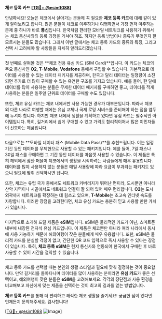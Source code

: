 **체코 등록 카드 [[TG💪+ @esim1088](https://t.me/s/esim1088)]**

안녕하세요! 오늘은 체코에서 살아가는 분들께 꼭 필요한 **체코 등록 카드**에 대해 깊이 있게 알아보려고 합니다. 많은 분들이 체코로 이주하거나 여행하면서 가장 먼저 마주하는 문제 중 하나가 바로 **통신**입니다. 한국처럼 편리한 모바일 네트워크를 사용하기 위해서는 체코 통신사와의 등록 과정을 거쳐야 하죠. 하지만 등록 방법이나 종류가 무엇인지 잘 모르시는 분들도 많습니다. 그래서 이번 글에서는 체코 등록 카드의 종류와 특징, 그리고 선택 시 고려해야 할 사항들을 자세히 알려드리겠습니다.

---

첫 번째로 살펴볼 것은 **체코 전용 유심 카드 (SIM Card)**입니다. 이 카드는 체코의 주요 통신사인 **O2**, **T-Mobile**, **Vodafone** 등에서 구입할 수 있습니다. 기본적으로 데이터를 사용할 수 있는 데이터 패키지를 제공하며, 한국과 달리 데이터는 일정량이 소진되면 추가로 더 많이 구매할 수 있는 유연한 구조를 가지고 있습니다. 예를 들어, 한 달에 데이터를 많이 사용하는 분들은 무제한 데이터 패키지를 구매하면 좋고, 데이터를 적게 사용하는 분들은 일주일 단위로 데이터를 구매할 수도 있답니다.

또한, 체코 유심 카드는 체코 내에서만 사용 가능한 경우가 대부분입니다. 따라서 체코 외 다른 나라로 여행할 때에는 유심 교체나 국제 로밍 서비스를 준비해야 하는 점을 염두에 두셔야 합니다. 하지만 체코 내에서 생활을 계획하고 있다면 유심 카드는 필수적인 아이템입니다. 특히, 길거리에서 쉽게 구매할 수 있고 가격도 합리적이어서 많은 이민자들이 선호하는 제품입니다.

---

다음으로는 **모바일 데이터 패스 (Mobile Data Pass)**를 추천드립니다. 이는 일정 기간 동안 데이터를 무제한으로 사용할 수 있는 패키지입니다. 예를 들어, 7일 패스나 30일 패스를 구매하면 그 기간 동안 데이터를 마음껏 사용할 수 있습니다. 이 제품은 특히 해외에서 잠깐 머물며 체코에서의 생활을 시작하려는 사람들에게 매우 유용합니다. 데이터를 많이 사용하지 않는 분들은 매일 사용량에 따라 요금이 부과되는 패키지도 있으니 필요에 맞춰 선택하시면 됩니다.

또한, 체코는 유럽 국가 중에서도 네트워크 커버리지가 뛰어난 편이라, 도시뿐만 아니라 산악 지역이나 시골에서도 네트워크 연결이 잘 되어 있어 매우 편리합니다. **O2**는 도시 외곽까지 네트워크를 확장하는 데 힘쓰고 있으며, **T-Mobile**는 초고속 인터넷 속도를 자랑합니다. 이러한 장점을 고려한다면, 체코 유심 카드는 충분히 믿고 사용할 만한 가치가 있습니다.

---

마지막으로 소개해 드릴 제품은 **eSIM**입니다. eSIM은 물리적인 카드가 아닌, 스마트폰 내부에 내장된 전자식 유심 카드입니다. 이 제품은 체코뿐만 아니라 여러 나라에서 동시에 사용 가능하기 때문에 해외여행이 잦은 분들에게 매우 유용합니다. 또한, eSIM은 물리적 카드를 분실할 걱정이 없고, 간단한 QR 코드 입력으로 즉시 사용할 수 있다는 장점이 있습니다. 특히, **체코 등록 eSIM**은 현지 통신사와 연동되어 한국에서 구매한 후 바로 사용할 수 있어 시간을 절약할 수 있습니다.

---

체코 등록 카드를 선택할 때는 본인의 생활 스타일과 필요에 맞춰 결정하는 것이 중요합니다. 만약 길거리를 돌아다니며 데이터를 많이 사용하는 분이라면 **유심 카드**가 좋은 선택이고, 해외여행이 잦은 분들은 **eSIM**을 고려해보세요. 각각의 장단점과 사용 환경을 비교해보고 자신에게 맞는 제품을 선택하는 것이 최고의 결과를 얻는 방법입니다.

**체코 등록 카드**를 통해 더 편리하고 쾌적한 체코 생활을 즐기세요! 궁금한 점이 있다면 언제든지 문의해주세요. 감사합니다! 

[[TG💪+ @esim1088](https://t.me/s/esim1088) ![Image](https://i.postimg.cc/Y0z9fWf4/image.png)]
